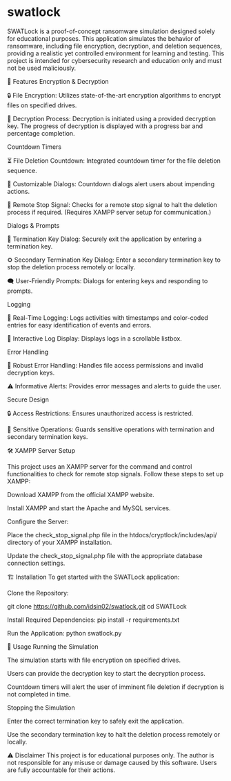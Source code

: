 # swatlock

SWATLock is a proof-of-concept ransomware simulation designed solely for educational purposes. This application simulates the behavior of ransomware, including file encryption, decryption, and deletion sequences, providing a realistic yet controlled environment for learning and testing. This project is intended for cybersecurity research and education only and must not be used maliciously.

🚀 Features
Encryption & Decryption

🔒 File Encryption: Utilizes state-of-the-art encryption algorithms to encrypt files on specified drives.

🔑 Decryption Process: Decryption is initiated using a provided decryption key. The progress of decryption is displayed with a progress bar and percentage completion.


Countdown Timers

⏳ File Deletion Countdown: Integrated countdown timer for the file deletion sequence.

🔔 Customizable Dialogs: Countdown dialogs alert users about impending actions.

🛑 Remote Stop Signal: Checks for a remote stop signal to halt the deletion process if required. (Requires XAMPP server setup for communication.)


Dialogs & Prompts

🚪 Termination Key Dialog: Securely exit the application by entering a termination key.

⚙️ Secondary Termination Key Dialog: Enter a secondary termination key to stop the deletion process remotely or locally.

🗨️ User-Friendly Prompts: Dialogs for entering keys and responding to prompts.


Logging

📝 Real-Time Logging: Logs activities with timestamps and color-coded entries for easy identification of events and errors.

📜 Interactive Log Display: Displays logs in a scrollable listbox.


Error Handling

🚧 Robust Error Handling: Handles file access permissions and invalid decryption keys.

⚠️ Informative Alerts: Provides error messages and alerts to guide the user.


Secure Design

🔒 Access Restrictions: Ensures unauthorized access is restricted.

🔑 Sensitive Operations: Guards sensitive operations with termination and secondary termination keys.


🛠️ XAMPP Server Setup

This project uses an XAMPP server for the command and control functionalities to check for remote stop signals. Follow these steps to set up XAMPP:

Download XAMPP from the official XAMPP website.

Install XAMPP and start the Apache and MySQL services.

Configure the Server:

Place the check_stop_signal.php file in the htdocs/cryptlock/includes/api/ directory of your XAMPP installation.

Update the check_stop_signal.php file with the appropriate database connection settings.

🏗️ Installation
To get started with the SWATLock application:

Clone the Repository:

git clone https://github.com/idsin02/swatlock.git
cd SWATLock

Install Required Dependencies:
pip install -r requirements.txt

Run the Application:
python swatlock.py


🎯 Usage
Running the Simulation

The simulation starts with file encryption on specified drives.

Users can provide the decryption key to start the decryption process.

Countdown timers will alert the user of imminent file deletion if decryption is not completed in time.

Stopping the Simulation

Enter the correct termination key to safely exit the application.

Use the secondary termination key to halt the deletion process remotely or locally.


⚠️ Disclaimer
This project is for educational purposes only. The author is not responsible for any misuse or damage caused by this software. Users are fully accountable for their actions.
